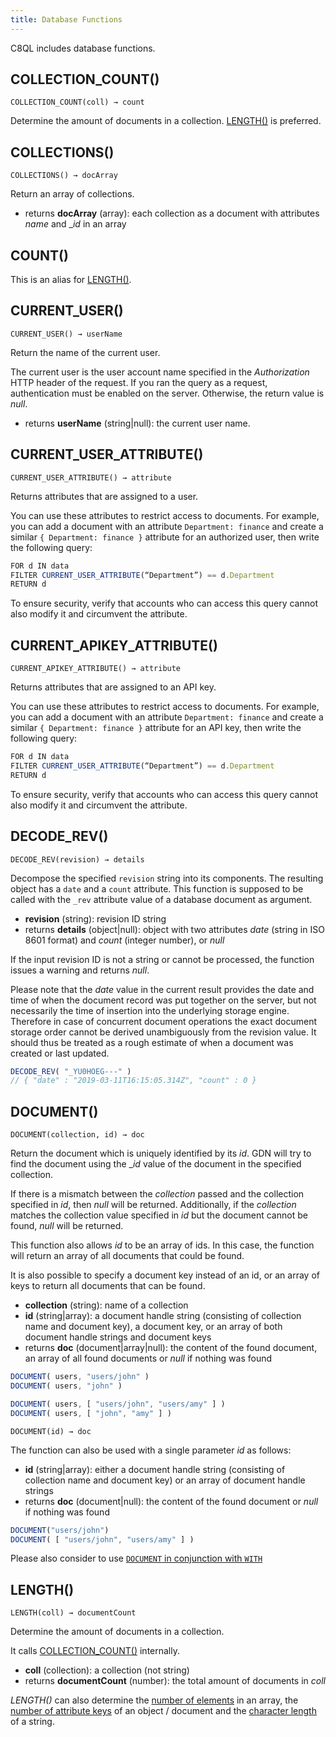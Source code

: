 ```yaml
---
title: Database Functions
---
```


C8QL includes database functions.

## COLLECTION_COUNT()

`COLLECTION_COUNT(coll) → count`

Determine the amount of documents in a collection. [LENGTH()](#length) is preferred.

## COLLECTIONS()

`COLLECTIONS() → docArray`

Return an array of collections.

- returns **docArray** (array): each collection as a document with attributes
  _name_ and __id_ in an array

## COUNT()

This is an alias for [LENGTH()](#length).

## CURRENT_USER()

`CURRENT_USER() → userName`

Return the name of the current user.

The current user is the user account name specified in the _Authorization_ HTTP header of the request. If you ran the query as a request, authentication must be enabled on the server. Otherwise, the return value is _null_.

- returns **userName** (string\|null): the current user name.

## CURRENT_USER_ATTRIBUTE()

`CURRENT_USER_ATTRIBUTE() → attribute`

Returns attributes that are assigned to a user.

You can use these attributes to restrict access to documents. For example, you can add a document with an attribute `Department: finance` and create a similar `{ Department: finance }` attribute for an authorized user, then write the following query:

```js
FOR d IN data
FILTER CURRENT_USER_ATTRIBUTE(“Department”) == d.Department
RETURN d
```

To ensure security, verify that accounts who can access this query cannot also modify it and circumvent the attribute.

## CURRENT_APIKEY_ATTRIBUTE()

`CURRENT_APIKEY_ATTRIBUTE() → attribute`

Returns attributes that are assigned to an API key.

You can use these attributes to restrict access to documents. For example, you can add a document with an attribute `Department: finance` and create a similar `{ Department: finance }` attribute for an API key, then write the following query:

```js
FOR d IN data
FILTER CURRENT_USER_ATTRIBUTE(“Department”) == d.Department
RETURN d
```

To ensure security, verify that accounts who can access this query cannot also modify it and circumvent the attribute.

## DECODE_REV()

`DECODE_REV(revision) → details`

Decompose the specified `revision` string into its components. The resulting object has a `date` and a `count` attribute. This function is supposed to be called with the `_rev` attribute value of a database document as argument.

- **revision** (string): revision ID string
- returns **details** (object\|null): object with two attributes _date_ (string in ISO 8601 format) and _count_ (integer number), or _null_

If the input revision ID is not a string or cannot be processed, the function issues a warning and returns _null_.

Please note that the _date_ value in the current result provides the date and time of when the document record was put together on the server, but not necessarily the time of insertion into the underlying storage engine. Therefore in case of concurrent document operations the exact document storage order cannot be derived unambiguously from the revision value. It should thus be treated as a rough estimate of when a document was created or last updated.

```js
DECODE_REV( "_YU0HOEG---" )
// { "date" : "2019-03-11T16:15:05.314Z", "count" : 0 }
```

## DOCUMENT()

`DOCUMENT(collection, id) → doc`

Return the document which is uniquely identified by its _id_. GDN will try to find the document using the __id_ value of the document in the specified collection.

If there is a mismatch between the _collection_ passed and the collection specified in _id_, then _null_ will be returned. Additionally, if the _collection_ matches the collection value specified in _id_ but the document cannot be found, _null_ will be returned.

This function also allows _id_ to be an array of ids. In this case, the function will return an array of all documents that could be found.

It is also possible to specify a document key instead of an id, or an array of keys to return all documents that can be found.

- **collection** (string): name of a collection
- **id** (string\|array): a document handle string (consisting of collection name and document key), a document key, or an array of both document handle strings and document keys
- returns **doc** (document\|array\|null): the content of the found document, an array of all found documents or _null_ if nothing was found

```js
DOCUMENT( users, "users/john" )
DOCUMENT( users, "john" )

DOCUMENT( users, [ "users/john", "users/amy" ] )
DOCUMENT( users, [ "john", "amy" ] )
```

`DOCUMENT(id) → doc`

The function can also be used with a single parameter _id_ as follows:

- **id** (string\|array): either a document handle string (consisting of
  collection name and document key) or an array of document handle strings
- returns **doc** (document\|null): the content of the found document
  or _null_ if nothing was found

```js
DOCUMENT("users/john")
DOCUMENT( [ "users/john", "users/amy" ] )
```

Please also consider to use
[`DOCUMENT` in conjunction with `WITH`](../operations/with)

## LENGTH()

`LENGTH(coll) → documentCount`

Determine the amount of documents in a collection.

It calls [COLLECTION_COUNT()](#collection_count) internally.

- **coll** (collection): a collection (not string)
- returns **documentCount** (number): the total amount of documents in _coll_

_LENGTH()_ can also determine the [number of elements](array#length) in an array,
the [number of attribute keys](document#length) of an object / document and
the [character length](string#length) of a string.
